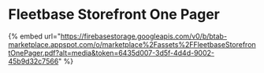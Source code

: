 # Fleetbase Storefront One Pager

{% embed url="https://firebasestorage.googleapis.com/v0/b/btab-marketplace.appspot.com/o/marketplace%2Fassets%2FFleetbaseStorefrontOnePager.pdf?alt=media&token=6435d007-3d5f-4d4d-9002-45b9d32c7566" %}

